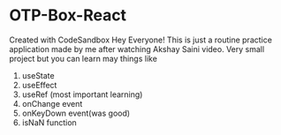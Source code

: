 # OTP-Box-React
Created with CodeSandbox
Hey Everyone! This is just a routine practice application made by me after watching Akshay Saini video.
Very small project but you can learn may things like
1. useState
2. useEffect
3. useRef (most important learning)
4. onChange event
5. onKeyDown event(was good)
6. isNaN function
   
